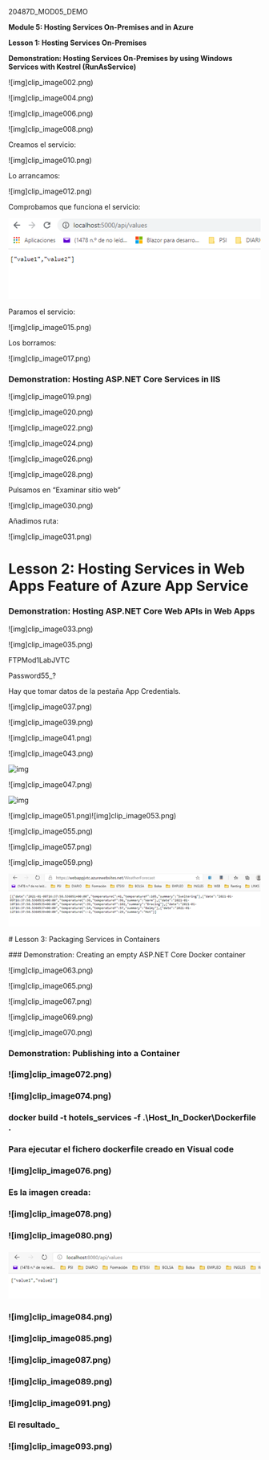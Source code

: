 20487D_MOD05_DEMO

**Module 5: Hosting Services On-Premises and in Azure**

**Lesson 1: Hosting Services On-Premises**

**Demonstration: Hosting Services On-Premises by using Windows Services with Kestrel (RunAsService)**

 

 

![img]clip_image002.png)

![img]clip_image004.png)

 

![img]clip_image006.png)

 

![img]clip_image008.png)

 

Creamos el servicio:

 

![img]clip_image010.png)

 

Lo arrancamos:

 

![img]clip_image012.png)

 

Comprobamos que funciona el servicio:

![img](clip_image013.png)

 

Paramos el servicio:

 

![img]clip_image015.png)

Los borramos:

 

![img]clip_image017.png)

### Demonstration: Hosting ASP.NET Core Services in IIS

![img]clip_image019.png)

 

![img]clip_image020.png)

 

![img]clip_image022.png)

![img]clip_image024.png)

 

![img]clip_image026.png)

 

![img]clip_image028.png)

Pulsamos en “Examinar sitio web”

![img]clip_image030.png)

 

Añadimos ruta:

 

![img]clip_image031.png)

 

# Lesson 2: Hosting Services in Web Apps Feature of Azure App Service

### Demonstration: Hosting ASP.NET Core Web APIs in Web Apps

 

![img]clip_image033.png)

 

![img]clip_image035.png)

 

FTPMod1LabJVTC

Password55_?

Hay que tomar datos de la pestaña App Credentials.

![img]clip_image037.png)

![img]clip_image039.png)

 

![img]clip_image041.png)

 

![img]clip_image043.png)

 

![img](clip_image045.png)

 

![img]clip_image047.png)

 

![img](clip_image049.png)

![img]clip_image051.png)![img]clip_image053.png)

![img]clip_image055.png)

![img]clip_image057.png)

![img]clip_image059.png)

 

![img](clip_image061.png)

\# Lesson 3: Packaging Services in Containers

\### Demonstration: Creating an empty ASP.NET Core Docker container

 

![img]clip_image063.png)

![img]clip_image065.png)

![img]clip_image067.png)

![img]clip_image069.png)

![img]clip_image070.png)

### Demonstration: Publishing into a Container

### ![img]clip_image072.png)

### ![img]clip_image074.png)

### docker build -t hotels_services -f .\Host_In_Docker\Dockerfile .

### Para ejecutar el fichero dockerfile creado en Visual code

### ![img]clip_image076.png)

###  

### Es la imagen creada:

### ![img]clip_image078.png)

### ![img]clip_image080.png)

### ![img](clip_image082.png)

### ![img]clip_image084.png)

###  

### ![img]clip_image085.png)

### ![img]clip_image087.png)

###  

### ![img]clip_image089.png)

###  

### ![img]clip_image091.png)

### El resultado_

### ![img]clip_image093.png)

###  

### 

###  

###  

###  

###  

###  

###  

###  

###  

###  

###  

###  

###  

###  

###  

###  

 

 

 

 

 

 

 

 

 

 